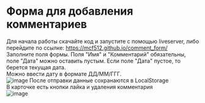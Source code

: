 # Форма для добавления комментариев
Для начала работы скачайте код и запустите с помощью liveserver, либо перейдите по ссылке: https://mcf512.github.io/comment_form/ <br>
Заполните поля формы. Поля "Имя" и "Комментарий" обязательны, поле "Дата" можно оставить пустым. Если поле "Дата" пустое, то берется текущая дата.<br>
Можно ввести дату в формате ДД/ММ/ГГГ.<br>
![image](https://user-images.githubusercontent.com/90979076/224535714-949f1b1b-3e8a-4dc4-890c-a234e67c36d2.png)
После отправки данные сохранаются в LocalStorage<br>
В карточке есть кнопки лайка и удаления комментария<br>
![image](https://user-images.githubusercontent.com/90979076/224536177-b2113c68-af29-438e-abbe-86a3e2b58ac4.png)



